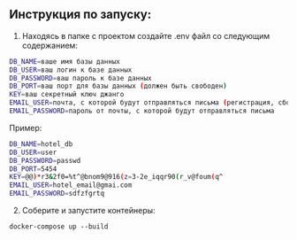 ## Инструкция по запуску:
1. Находясь в папке с проектом создайте .env файл со следующим содержанием:
```bash
DB_NAME=ваше имя базы данных
DB_USER=ваш логин к базе данных
DB_PASSWORD=ваш пароль к базе данных
DB_PORT=ваш порт для базы данных (должен быть свободен)
KEY=ваш секретный ключ джанго
EMAIL_USER=почта, с которой будут отправляться письма (регистрация, сбос пароля...)
EMAIL_PASSWORD=пароль от почты, с которой будут отправляться письма
```
Пример:
```bash
DB_NAME=hotel_db
DB_USER=user
DB_PASSWORD=passwd
DB_PORT=5454
KEY=@@)*r3&2f0=%t^@bnom9@916(z=3-2e_iqqr90(r_v@foum(q^
EMAIL_USER=hotel_email@gmai.com
EMAIL_PASSWORD=sdfzfgrtq
```
2) Соберите и запустите контейнеры:
```
docker-compose up --build
```